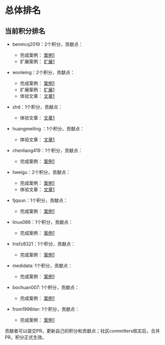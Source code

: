 # 总体排名

## 当前积分排名
* benmcq2019：2个积分，贡献点：
     * 完成案例：
         [案例1](https://github.com/huaweicloud/ModelArts-Lab/issues/6)
     * 扩展案例：
         [扩展1](https://github.com/huaweicloud/ModelArts-Lab/issues/21)

* wonleing：2个积分，贡献点：
     * 完成案例：
         [案例1](https://github.com/huaweicloud/ModelArts-Lab/issues/49#issuecomment-502345060)
     * 扩展案例：
         [扩展1](https://github.com/huaweicloud/ModelArts-Lab/issues/8)
     * 体验文章：
         [文章1](https://github.com/huaweicloud/ModelArts-Lab/tree/master/contrib/Leon_number_recognize)

* zhd：1个积分，贡献点：
     * 体验文章：
         [文章1](https://github.com/huaweicloud/ModelArts-Lab/tree/master/docs/Postman测试)

* huangmeiling ：1个积分，贡献点：
    * 体验文章：
         [文章1](https://github.com/huaweicloud/ModelArts-Lab/wiki/%E4%B8%80%E4%BD%8D%E4%BA%92%E8%81%94%E7%BD%919%E5%B9%B4AI%E5%BC%80%E5%8F%91%E8%80%85%E7%9A%84ModelArts%E5%BC%80%E5%8F%91%E5%AE%9E%E8%B7%B5)

* chenliang419：1个积分，贡献点：
     * 完成案例：
         [案例1](https://github.com/huaweicloud/ModelArts-Lab/issues/49#issuecomment-502063252)

* liweigu：2个积分，贡献点：
     * 完成案例：
         [案例1](https://github.com/huaweicloud/ModelArts-Lab/issues/49#issuecomment-502262658)
    * 体验文章：
         [文章1](https://github.com/huaweicloud/ModelArts-Lab/blob/master/docs/%E5%AD%A6%E4%B9%A0%E5%BF%83%E5%BE%97/Lab%20AI%E5%AE%9E%E6%88%98%E8%90%A5/%E5%9B%BE%E5%83%8F%E5%88%86%E7%B1%BB%E4%B8%93%E5%9C%BA-liweigu.md)

* fjqsun：1个积分，贡献点：
     * 完成案例：
         [案例1](https://github.com/huaweicloud/ModelArts-Lab/issues/49#issuecomment-502333865)

* linus086：1个积分，贡献点：
     * 完成案例：
         [案例1](https://github.com/huaweicloud/ModelArts-Lab/issues/49#issuecomment-502125892)

* Irisfz8321：1个积分，贡献点：
     * 完成案例：
         [案例1](https://github.com/huaweicloud/ModelArts-Lab/issues/49#issuecomment-502367102)

* medidata: 1个积分，贡献点：
     * 完成案例：
         [案例1](https://github.com/huaweicloud/ModelArts-Lab/issues/49#issuecomment-502622661)

* bochuan007: 1个积分，贡献点：
     * 完成案例：
         [案例1](https://github.com/huaweicloud/ModelArts-Lab/issues/49#issuecomment-502328274)

* from1996iter: 1个积分，贡献点：
     * 完成案例：
         [案例1](https://github.com/huaweicloud/ModelArts-Lab/issues/49#issuecomment-502349269)




贡献者可以提交PR，更新自己的积分和贡献点；社区committers核实后，合并PR，积分正式生效。
